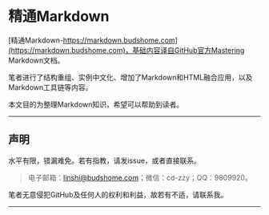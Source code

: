 # 精通Markdown

[精通Markdown-https://markdown.budshome.com](https://markdown.budshome.com)，基础内容译自GitHub官方Mastering Markdown文档。

笔者进行了结构重组、实例中文化、增加了Markdown和HTML融合应用，以及Markdown工具链等内容。

本文目的为整理Markdown知识，希望可以帮助到读者。

------

## 声明

水平有限，错漏难免。若有指教，请发issue，或者直接联系。

> 电子邮箱：linshi@budshome.com；微信：cd-zzy；QQ：9809920。

笔者无意侵犯GitHub及任何人的权利和利益，故若有不适，请联系我。

------
